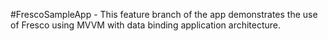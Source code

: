 #FrescoSampleApp - This feature branch of the app demonstrates the use of Fresco using MVVM with data binding application architecture.

